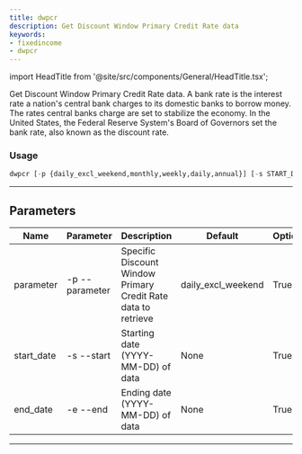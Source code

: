 ```yaml
---
title: dwpcr
description: Get Discount Window Primary Credit Rate data
keywords:
- fixedincome
- dwpcr
---
```


import HeadTitle from '@site/src/components/General/HeadTitle.tsx';

<HeadTitle title="fixedincome /dwpcr - Reference | OpenBB Terminal Docs" />

Get Discount Window Primary Credit Rate data. A bank rate is the interest rate a nation's central bank charges to its domestic banks to borrow money. The rates central banks charge are set to stabilize the economy. In the United States, the Federal Reserve System's Board of Governors set the bank rate, also known as the discount rate.

### Usage

```python wordwrap
dwpcr [-p {daily_excl_weekend,monthly,weekly,daily,annual}] [-s START_DATE] [-e END_DATE]
```

---

## Parameters

| Name | Parameter | Description | Default | Optional | Choices |
| ---- | --------- | ----------- | ------- | -------- | ------- |
| parameter | -p  --parameter | Specific Discount Window Primary Credit Rate data to retrieve | daily_excl_weekend | True | daily_excl_weekend, monthly, weekly, daily, annual |
| start_date | -s  --start | Starting date (YYYY-MM-DD) of data | None | True | None |
| end_date | -e  --end | Ending date (YYYY-MM-DD) of data | None | True | None |

---
